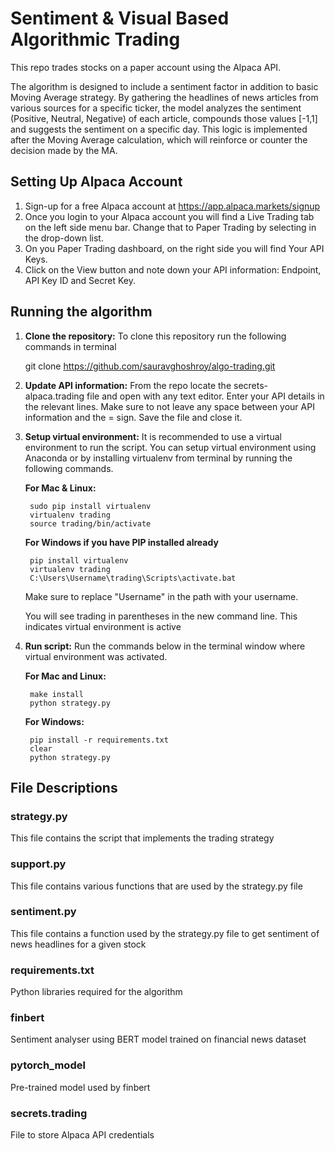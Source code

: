 # Sentiment & Visual Based Algorithmic Trading
This repo trades stocks on a paper account using the Alpaca API.

The algorithm is designed to include a sentiment factor in addition to basic Moving Average strategy. By gathering the headlines of news articles from various sources for a specific ticker, the model analyzes the sentiment (Positive, Neutral, Negative) of each article, compounds those values [-1,1] and suggests the sentiment on a specific day. This logic is implemented after the Moving Average calculation, which will reinforce or counter the decision made by the MA.

## Setting Up Alpaca Account
1. Sign-up for a free Alpaca account at <https://app.alpaca.markets/signup>
2. Once you login to your Alpaca account you will find a Live Trading tab on the left side menu bar. Change that to Paper Trading by selecting in the drop-down list.
3. On you Paper Trading dashboard, on the right side you will find Your API Keys.
4. Click on the View button and note down your API information: Endpoint, API Key ID and Secret Key.

## Running the algorithm
1. **Clone the repository:** To clone this repository run the following commands in terminal

	git clone https://github.com/sauravghoshroy/algo-trading.git

2. **Update API information:** From the repo locate the secrets-alpaca.trading file and open with any text editor. Enter your API details in the relevant lines. Make sure to not leave any space between your API information and the = sign. Save the file and close it.

3. **Setup virtual environment:** It is recommended to use a virtual environment to run the script. You can setup virtual environment using Anaconda or by installing virtualenv from terminal by running the following commands.
	
	**For Mac & Linux:**
		
		sudo pip install virtualenv 
		virtualenv trading
		source trading/bin/activate
		
	**For Windows if you have PIP installed already**
		
		pip install virtualenv
		virtualenv trading
		C:\Users\Username\trading\Scripts\activate.bat
	Make sure to replace "Username" in the path with your username. 

	You will see trading in parentheses in the new command line. This indicates virtual environment is active

4. **Run script:** Run the commands below in the terminal window where virtual environment was activated.

	**For Mac and Linux:**

		make install
		python strategy.py

	**For Windows:**

		pip install -r requirements.txt
		clear
		python strategy.py

## File Descriptions

### strategy.py
This file contains the script that implements the trading strategy

### support.py
This file contains various functions that are used by the strategy.py file

### sentiment.py
This file contains a function used by the strategy.py file to get sentiment of news headlines for a given stock

### requirements.txt
Python libraries required for the algorithm

### finbert
Sentiment analyser using BERT model trained on financial news dataset

### pytorch_model
Pre-trained model used by finbert

### secrets.trading
File to store Alpaca API credentials

